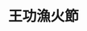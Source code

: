 ---
title: '王功漁火節'
type: '活動硬體執行'
pictures: '["https://raw.githubusercontent.com/chyushya/cms-content/main/content/resources/images/1651156475670-1024-640-1.jpg"]'
---
